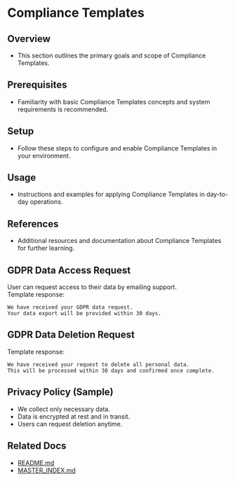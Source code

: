 # Compliance Templates

## Overview
- This section outlines the primary goals and scope of Compliance Templates.

## Prerequisites
- Familiarity with basic Compliance Templates concepts and system requirements is recommended.

## Setup
- Follow these steps to configure and enable Compliance Templates in your environment.

## Usage
- Instructions and examples for applying Compliance Templates in day-to-day operations.

## References
- Additional resources and documentation about Compliance Templates for further learning.


## GDPR Data Access Request
User can request access to their data by emailing support.  
Template response:  
```
We have received your GDPR data request.  
Your data export will be provided within 30 days.  
```

## GDPR Data Deletion Request
Template response:  
```
We have received your request to delete all personal data.  
This will be processed within 30 days and confirmed once complete.  
```

## Privacy Policy (Sample)
- We collect only necessary data.  
- Data is encrypted at rest and in transit.  
- Users can request deletion anytime.

## Related Docs
- [README.md](README.md)
- [MASTER_INDEX.md](MASTER_INDEX.md)

